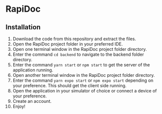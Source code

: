 # RapiDoc

## Installation

1. Download the code from this repository and extract the files.
2. Open the RapiDoc project folder in your preferred IDE.
3. Open one terminal window in the RapiDoc project folder directory.
4. Enter the command `cd backend` to navigate to the backend folder directory.
5. Enter the command `yarn start` or `npm start` to get the server of the application running. 
6. Open another terminal window in the RapiDoc project folder directory.
7. Enter the command `yarn expo start` or `npm expo start` depending on your preference. This should get the client side running. 
8. Open the application in your simulator of choice or connect a device of your preference. 
9. Create an account.
10. Enjoy!
